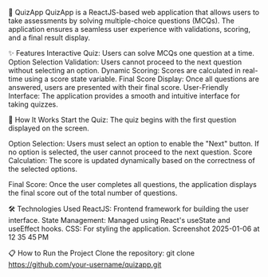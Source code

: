 🎯 QuizApp
   QuizApp is a ReactJS-based web application that allows users to take assessments by solving multiple-choice questions (MCQs).
   The application ensures a seamless user experience with validations, scoring, and a    final result display.

✨ Features
   Interactive Quiz: Users can solve MCQs one question at a time.
   Option Selection Validation: Users cannot proceed to the next question without selecting an option.
   Dynamic Scoring: Scores are calculated in real-time using a score state variable.
   Final Score Display: Once all questions are answered, users are presented with their final score.
   User-Friendly Interface: The application provides a smooth and intuitive interface for taking quizzes.
   
🚀 How It Works
Start the Quiz:
The quiz begins with the first question displayed on the screen.

Option Selection:
Users must select an option to enable the "Next" button.
If no option is selected, the user cannot proceed to the next question.
Score Calculation:
The score is updated dynamically based on the correctness of the selected options.

Final Score:
Once the user completes all questions, the application displays the final score out of the total number of questions.

🛠️ Technologies Used
ReactJS: Frontend framework for building the user interface.
State Management: Managed using React's useState and useEffect hooks.
CSS: For styling the application.
Screenshot 2025-01-06 at 12 35 45 PM

📋 How to Run the Project
Clone the repository:
git clone https://github.com/your-username/quizapp.git
